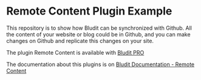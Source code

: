 # Remote Content Plugin Example
This repository is to show how Bludit can be synchronized with Github. All the content of your website or blog could be in Github, and you can make changes on Github and replicate this changes on your site.

The plugin Remote Content is available with [Bludit PRO](https://pro.bludit.com)

The documentation about this plugins is on [Bludit Documentation - Remote Content](https://docs.bludit.com/en/bludit-pro/remote-content)